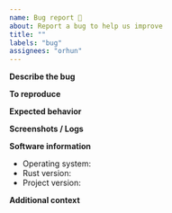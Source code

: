 ```yaml
---
name: Bug report 🐛
about: Report a bug to help us improve
title: ""
labels: "bug"
assignees: "orhun"
---
```


**Describe the bug**

<!--- A clear and concise description of what the bug is. -->

**To reproduce**

<!---
Steps to reproduce the behavior:
1. Build with '...' arguments
2. Run with '....' arguments
4. Use '...' configuration options
5. See error
-->

**Expected behavior**

<!--- A clear and concise description of what you expected to happen. -->

**Screenshots / Logs**

<!--- If applicable, add screenshots to help explain your problem. -->

**Software information**

<!--- Please fill the following fields -->

- Operating system: <!--- e.g. Arch GNU/Linux x86_64 6.2.1-arch1-1 -->
- Rust version: <!--- e.g. rustc 1.69.0-nightly (7281249a1 2023-02-27) -->
- Project version: <!--- e.g. 0.1.0 -->

**Additional context**

<!--- Add any other context about the problem here. -->
